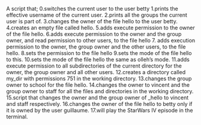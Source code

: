 A script that;
0.switches the current user to the user betty
1.prints the effective username of the current user.
2.prints all the groups the current user is part of.
3.changes the owner of the file hello to the user betty.
4.creates an empty file called hello.
5.adds execute permission to the owner of the file hello.
6.adds execute permission to the owner and the group owner, and read permission to other users, to the file hello
7. adds execution permission to the owner, the group owner and the other users, to the file hello.
8.sets the permission to the file hello 
9.sets the mode of the file hello to this.
10.sets the mode of the file hello the same as olleh’s mode.
11.adds execute permission to all subdirectories of the current directory for the owner, the group owner and all other users.
12.creates a directory called my_dir with permissions 751 in the working directory.
13.changes the group owner to school for the file hello.
14.changes the owner to vincent and the group owner to staff for all the files and directories in the working directory.
15.script that changes the owner and the group owner of _hello to vincent and staff respectively.
16.changes the owner of the file hello to betty only if it is owned by the user guillaume.
17.will play the StarWars IV episode in the terminal.